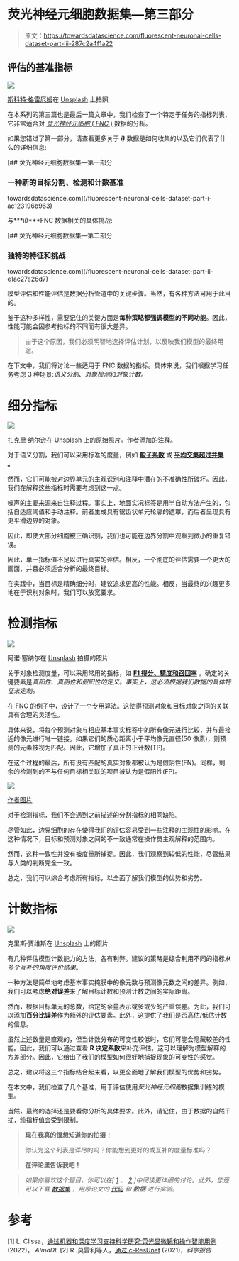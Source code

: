 # 荧光神经元细胞数据集—第三部分

> 原文：<https://towardsdatascience.com/fluorescent-neuronal-cells-dataset-part-iii-287c2a4f1a22>

## 评估的基准指标

![](img/f83d551e2d04a22814c1339a8d2149fa.png)

[斯科特·格雷厄姆](https://unsplash.com/@homajob?utm_source=medium&utm_medium=referral)在 [Unsplash](https://unsplash.com?utm_source=medium&utm_medium=referral) 上拍照

在本系列的第三篇也是最后一篇文章中，我们检查了一个特定于任务的指标列表，它非常适合对 [*荧光神经元细胞* ( *FNC* )](http://amsacta.unibo.it/6706/) 数据的分析。

如果您错过了第一部分，请查看更多关于 ***i)*** 数据是如何收集的以及它们代表了什么的详细信息:

[](/fluorescent-neuronal-cells-dataset-part-i-ac123196b963) [## 荧光神经元细胞数据集—第一部分

### 一种新的目标分割、检测和计数基准

towardsdatascience.com](/fluorescent-neuronal-cells-dataset-part-i-ac123196b963) 

与***ii)***FNC 数据相关的具体挑战:

[](/fluorescent-neuronal-cells-dataset-part-ii-e1ac27e26d7) [## 荧光神经元细胞数据集—第二部分

### 独特的特征和挑战

towardsdatascience.com](/fluorescent-neuronal-cells-dataset-part-ii-e1ac27e26d7) 

模型评估和性能评估是数据分析管道中的关键步骤。当然，有各种方法可用于此目的。

鉴于这种多样性，需要记住的关键方面是**每种策略都强调模型的不同功能**。因此，性能可能会因参考指标的不同而有很大差异。

> 由于这个原因，我们必须明智地选择评估计划，以反映我们模型的最终用途。

在下文中，我们将讨论一些适用于 FNC 数据的指标。具体来说，我们根据学习任务考虑 3 种场景:*语义分割、对象检测*和*对象计数。*

# 细分指标

![](img/3ca47a80eff95e7821b1f4988e3e2384.png)

[扎克里·纳尔逊](https://unsplash.com/@zacharytnelson?utm_source=medium&utm_medium=referral)在 [Unsplash](https://unsplash.com?utm_source=medium&utm_medium=referral) 上的原始照片。作者添加的注释。

对于语义分割，我们可以采用标准的度量，例如 [**骰子系数**](https://en.wikipedia.org/wiki/S%C3%B8rensen%E2%80%93Dice_coefficient) 或 [**平均交集超过并集**](https://en.wikipedia.org/wiki/Jaccard_index) **。**

然而，它们可能被对边界单元的主观识别和注释中潜在的不准确性所破坏。因此，我们在解释这些指标时需要考虑到这一点。

噪声的主要来源来自注释过程。事实上，地面实况标签是用半自动方法产生的，包括自适应阈值和手动注释。前者生成具有锯齿状单元轮廓的遮罩，而后者呈现具有更平滑边界的对象。

因此，即使大部分细胞被正确识别，我们也可能在边界分割中观察到微小的重复错误。

因此，单一指标值不足以进行真实的评估。相反，一个彻底的评估需要一个更大的画面，并且必须适合分析的最终目标。

在实践中，当目标是精确细分时，建议追求更高的性能。相反，当最终的兴趣更多地在于识别对象时，我们可以放宽要求。

# 检测指标

![](img/983127fb43c787649810587610e70e29.png)

阿诺·塞纳尔在 [Unsplash](https://unsplash.com?utm_source=medium&utm_medium=referral) 拍摄的照片

关于对象检测度量，可以采用常用的指标，如 [**F1 得分、精度和召回率**](https://en.wikipedia.org/wiki/Precision_and_recall) 。确定的关键要素是*真阳性、真阴性和假阳性的定义。*事实上，这必须根据我们数据的具体特征来定制*。*

在 FNC 的例子中，设计了一个专用算法。这使得预测对象和目标对象之间的关联具有合理的灵活性。

具体来说，将每个预测对象与相应基本事实标签中的所有像元进行比较，并与最接近的像元进行唯一链接。如果它们的质心距离小于平均像元直径(50 像素)，则预测的元素被视为匹配。因此，它增加了真正的正计数(TP)。

在这个过程的最后，所有没有匹配的真实对象都被认为是假阴性(FN)。同样，剩余的检测到的不与任何目标相关联的项目被认为是假阳性(FP)。

![](img/a61305eb6aa63459b56c4290173044ae.png)

[作者图片](http://amsdottorato.unibo.it/10016/1/thesis_CLISSA_DSC.pdf)

对于检测指标，我们不会遇到之前描述的分割指标的相同缺陷。

尽管如此，边界细胞的存在使得我们的评估容易受到一些注释的主观性的影响。在这种情况下，目标和预测对象之间的不一致通常在操作员主观解释的范围内。

然而，这种一致性并没有被度量所捕捉。因此，我们观察到较低的性能，尽管结果与人类的判断完全一致。

总之，我们可以综合考虑所有指标，以全面了解我们模型的优势和劣势。

# 计数指标

![](img/6bdfc3dafcdc96f2445980ef1b1f6eb2.png)

克里斯·贾维斯在 [Unsplash](https://unsplash.com?utm_source=medium&utm_medium=referral) 上的照片

有几种评估模型计数能力的方法，各有利弊。建议的策略是综合利用不同的指标*从多个互补的角度评价结果*。

一种方法是简单地考虑基本事实掩膜中的像元数与预测像元数之间的差异。例如，我们可以考虑**绝对误差**来了解目标计数和预测计数之间的实际距离。

然而，根据目标单元的总数，给定的余量表示或多或少的严重误差。为此，我们可以添加**百分比误差**作为额外的评估要素。此外，这提供了我们是否高估/低估计数的信息。

虽然上述数量是直观的，但当计数分布的可变性较低时，它们可能会隐藏较差的性能。因此，我们可以通过查看 **R 决定系数**来补充评估。这可以理解为模型解释的方差部分。因此，它给出了我们的模型如何很好地捕捉现象的可变性的感觉。

总之，建议将这三个指标结合起来看，以更全面地了解我们模型的优势和劣势。

在本文中，我们检查了几个基准，用于评估使用*荧光神经元细胞*数据集训练的模型。

当然，最终的选择还是要看你分析的具体要求。此外，请记住，由于数据的自然干扰，纯指标值会受到限制。

> **现在我真的很想知道你的拍摄！**
> 
> 你认为这个列表是详尽的吗？你能想到更好的或互补的度量标准吗？
> 
> **在评论里告诉我吧！**

> *如果你喜欢这个题目，你可以在[* [*1*](http://amsdottorato.unibo.it/10016/1/thesis_CLISSA_DSC.pdf) *、* [*2*](https://rdcu.be/cB1Ds) *]中阅读更详细的讨论。此外，您还可以下载* [*数据集*](http://amsacta.unibo.it/6706/) *，用原论文的* [*代码*](https://github.com/robomorelli/cell_counting_yellow) *和* ***数据*** *进行实验。*

# 参考

[1] L. Clissa，[通过机器和深度学习支持科学研究:荧光显微镜和操作智能用例](http://amsdottorato.unibo.it/10016/) (2022)， *AlmaDL* [2] R .莫雷利等人，[通过 c-ResUnet](https://rdcu.be/cB1Ds) (2021)，*科学报告*